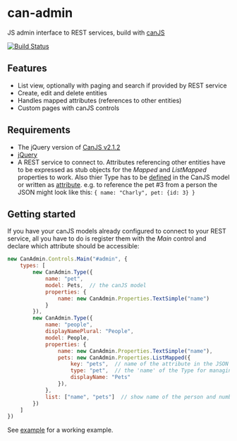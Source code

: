 # can-admin

JS admin interface to REST services, build with [canJS](http://canjs.com/)

[![Build Status](https://travis-ci.org/insposo/can-admin.svg?branch=master)](https://travis-ci.org/insposo/can-admin)

## Features

- List view, optionally with paging and search if provided by REST service
- Create, edit and delete entities
- Handles mapped attributes (references to other entities)
- Custom pages with canJS controls


## Requirements

- The jQuery version of 
  [CanJS v2.1.2](https://api.github.com/repos/bitovi/canjs.com/zipball/v2.1.2)
- [jQuery](http://jquery.com/download/)
- A REST service to connect to.
  Attributes referencing other entities have to be expressed as stub objects
  for the _Mapped_ and _ListMapped_  properties to work. Also thier Type has to
  be
  [defined](http://canjs.com/2.1/docs/can.Map.prototype.define.TypeConstructor.html)
  in the CanJS model or written as
  [attribute](http://canjs.com/2.1/docs/can.Map.attributes.html).
  e.g. to reference the pet #3 from a person the JSON might look like this:
  `
  {
    name: "Charly",
    pet: {id: 3}
  }
  `


## Getting started

If you have your canJS models already configured to connect to your REST
service, all you have to do is register them with the _Main_ control and
declare which attribute should be accessible:

```js
new CanAdmin.Controls.Main("#admin", {
    types: [
        new CanAdmin.Type({
            name: "pet",
            model: Pets,  // the canJS model
            properties: {
                name: new CanAdmin.Properties.TextSimple("name")
            }
        }),
        new CanAdmin.Type({
            name: "people",
            displayNamePlural: "People",
            model: People,
            properties: {
                name: new CanAdmin.Properties.TextSimple("name"),
                pets: new CanAdmin.Properties.ListMapped({
                    key: "pets",  // name of the attribute in the JSON object
                    type: "pet",  // the 'name' of the Type for managing pets
                    displayName: "Pets"
                }),
            },
            list: ["name", "pets"]  // show name of the person and number of her pets in list view
        })
    ]
})
```

See [example](https://github.com/insposo/can-admin/tree/master/example/) for a working example.
